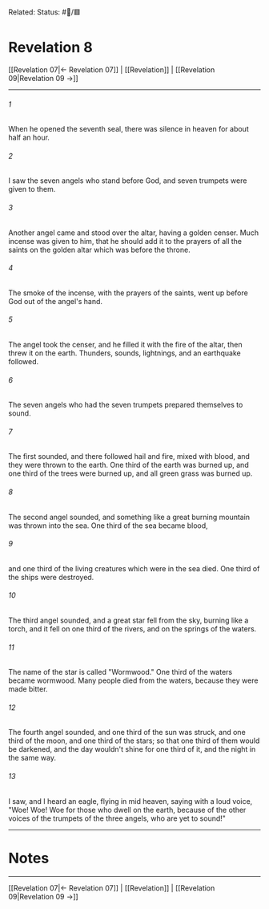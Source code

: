 Related:
Status: #📖/🟥
# Revelation 8

[[Revelation 07|← Revelation 07]] | [[Revelation]] | [[Revelation 09|Revelation 09 →]]
***



###### 1 
When he opened the seventh seal, there was silence in heaven for about half an hour. 

###### 2 
I saw the seven angels who stand before God, and seven trumpets were given to them. 

###### 3 
Another angel came and stood over the altar, having a golden censer. Much incense was given to him, that he should add it to the prayers of all the saints on the golden altar which was before the throne. 

###### 4 
The smoke of the incense, with the prayers of the saints, went up before God out of the angel's hand. 

###### 5 
The angel took the censer, and he filled it with the fire of the altar, then threw it on the earth. Thunders, sounds, lightnings, and an earthquake followed. 

###### 6 
The seven angels who had the seven trumpets prepared themselves to sound. 

###### 7 
The first sounded, and there followed hail and fire, mixed with blood, and they were thrown to the earth. One third of the earth was burned up, and one third of the trees were burned up, and all green grass was burned up. 

###### 8 
The second angel sounded, and something like a great burning mountain was thrown into the sea. One third of the sea became blood, 

###### 9 
and one third of the living creatures which were in the sea died. One third of the ships were destroyed. 

###### 10 
The third angel sounded, and a great star fell from the sky, burning like a torch, and it fell on one third of the rivers, and on the springs of the waters. 

###### 11 
The name of the star is called "Wormwood." One third of the waters became wormwood. Many people died from the waters, because they were made bitter. 

###### 12 
The fourth angel sounded, and one third of the sun was struck, and one third of the moon, and one third of the stars; so that one third of them would be darkened, and the day wouldn't shine for one third of it, and the night in the same way. 

###### 13 
I saw, and I heard an eagle, flying in mid heaven, saying with a loud voice, "Woe! Woe! Woe for those who dwell on the earth, because of the other voices of the trumpets of the three angels, who are yet to sound!"

---
# Notes


***
[[Revelation 07|← Revelation 07]] | [[Revelation]] | [[Revelation 09|Revelation 09 →]]
